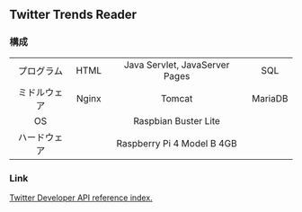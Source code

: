 ## Twitter Trends Reader
### 構成
|||||
|:---:|:---:|:---:|:---:|
|プログラム|HTML|Java Servlet, JavaServer Pages|SQL|
|ミドルウェア|Nginx|Tomcat|MariaDB|
|OS||Raspbian Buster Lite||
|ハードウェア||Raspberry Pi 4 Model B 4GB||
### Link
[Twitter Developer API reference index.](https://developer.twitter.com/en/docs/api-reference-index)